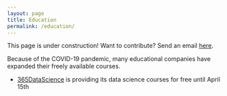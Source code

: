 ```yaml
---
layout: page
title: Education
permalink: /education/
---
```


<div class="construction">
This page is under construction! Want to contribute? Send an email <a href="mailto:aherness@g.hmc.edu">here</a>.
</div>

Because of the COVID-19 pandemic, many educational companies have expanded their freely available courses.

* [365DataScience](https://365datascience.com/) is providing its data science courses for free until April 15th
